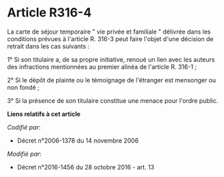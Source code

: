 # Article R316-4

La carte de séjour temporaire " vie privée et familiale " délivrée dans les conditions prévues à l'article R. 316-3 peut
faire l'objet d'une décision de retrait dans les cas suivants :

1° Si son titulaire a, de sa propre initiative, renoué un lien avec les auteurs des infractions mentionnées au premier alinéa
de l'article R. 316-1 ;

2° Si le dépôt de plainte ou le témoignage de l'étranger est mensonger ou non fondé ;

3° Si la présence de son titulaire constitue une menace pour l'ordre public.

**Liens relatifs à cet article**

_Codifié par_:

  - Décret n°2006-1378 du 14 novembre 2006

_Modifié par_:

  - Décret n°2016-1456 du 28 octobre 2016 - art. 13
